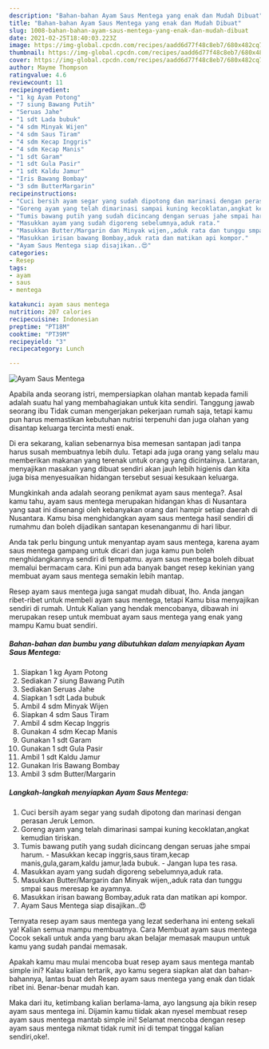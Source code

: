 ```yaml
---
description: "Bahan-bahan Ayam Saus Mentega yang enak dan Mudah Dibuat"
title: "Bahan-bahan Ayam Saus Mentega yang enak dan Mudah Dibuat"
slug: 1008-bahan-bahan-ayam-saus-mentega-yang-enak-dan-mudah-dibuat
date: 2021-02-25T18:40:03.223Z
image: https://img-global.cpcdn.com/recipes/aadd6d77f48c8eb7/680x482cq70/ayam-saus-mentega-foto-resep-utama.jpg
thumbnail: https://img-global.cpcdn.com/recipes/aadd6d77f48c8eb7/680x482cq70/ayam-saus-mentega-foto-resep-utama.jpg
cover: https://img-global.cpcdn.com/recipes/aadd6d77f48c8eb7/680x482cq70/ayam-saus-mentega-foto-resep-utama.jpg
author: Mayme Thompson
ratingvalue: 4.6
reviewcount: 11
recipeingredient:
- "1 kg Ayam Potong"
- "7 siung Bawang Putih"
- "Seruas Jahe"
- "1 sdt Lada bubuk"
- "4 sdm Minyak Wijen"
- "4 sdm Saus Tiram"
- "4 sdm Kecap Inggris"
- "4 sdm Kecap Manis"
- "1 sdt Garam"
- "1 sdt Gula Pasir"
- "1 sdt Kaldu Jamur"
- "Iris Bawang Bombay"
- "3 sdm ButterMargarin"
recipeinstructions:
- "Cuci bersih ayam segar yang sudah dipotong dan marinasi dengan perasan Jeruk Lemon."
- "Goreng ayam yang telah dimarinasi sampai kuning kecoklatan,angkat kemudian tiriskan."
- "Tumis bawang putih yang sudah dicincang dengan seruas jahe smpai harum. Masukkan kecap inggris,saus tiram,kecap manis,gula,garam,kaldu jamur,lada bubuk. Jangan lupa tes rasa."
- "Masukkan ayam yang sudah digoreng sebelumnya,aduk rata."
- "Masukkan Butter/Margarin dan Minyak wijen,,aduk rata dan tunggu smpai saus meresap ke ayamnya."
- "Masukkan irisan bawang Bombay,aduk rata dan matikan api kompor."
- "Ayam Saus Mentega siap disajikan..😍"
categories:
- Resep
tags:
- ayam
- saus
- mentega

katakunci: ayam saus mentega 
nutrition: 207 calories
recipecuisine: Indonesian
preptime: "PT18M"
cooktime: "PT39M"
recipeyield: "3"
recipecategory: Lunch

---
```



![Ayam Saus Mentega](https://img-global.cpcdn.com/recipes/aadd6d77f48c8eb7/680x482cq70/ayam-saus-mentega-foto-resep-utama.jpg)

Apabila anda seorang istri, mempersiapkan olahan mantab kepada famili adalah suatu hal yang membahagiakan untuk kita sendiri. Tanggung jawab seorang ibu Tidak cuman mengerjakan pekerjaan rumah saja, tetapi kamu pun harus memastikan kebutuhan nutrisi terpenuhi dan juga olahan yang disantap keluarga tercinta mesti enak.

Di era  sekarang, kalian sebenarnya bisa memesan santapan jadi tanpa harus susah membuatnya lebih dulu. Tetapi ada juga orang yang selalu mau memberikan makanan yang terenak untuk orang yang dicintainya. Lantaran, menyajikan masakan yang dibuat sendiri akan jauh lebih higienis dan kita juga bisa menyesuaikan hidangan tersebut sesuai kesukaan keluarga. 



Mungkinkah anda adalah seorang penikmat ayam saus mentega?. Asal kamu tahu, ayam saus mentega merupakan hidangan khas di Nusantara yang saat ini disenangi oleh kebanyakan orang dari hampir setiap daerah di Nusantara. Kamu bisa menghidangkan ayam saus mentega hasil sendiri di rumahmu dan boleh dijadikan santapan kesenanganmu di hari libur.

Anda tak perlu bingung untuk menyantap ayam saus mentega, karena ayam saus mentega gampang untuk dicari dan juga kamu pun boleh menghidangkannya sendiri di tempatmu. ayam saus mentega boleh dibuat memalui bermacam cara. Kini pun ada banyak banget resep kekinian yang membuat ayam saus mentega semakin lebih mantap.

Resep ayam saus mentega juga sangat mudah dibuat, lho. Anda jangan ribet-ribet untuk membeli ayam saus mentega, tetapi Kamu bisa menyajikan sendiri di rumah. Untuk Kalian yang hendak mencobanya, dibawah ini merupakan resep untuk membuat ayam saus mentega yang enak yang mampu Kamu buat sendiri.

<!--inarticleads1-->

##### Bahan-bahan dan bumbu yang dibutuhkan dalam menyiapkan Ayam Saus Mentega:

1. Siapkan 1 kg Ayam Potong
1. Sediakan 7 siung Bawang Putih
1. Sediakan Seruas Jahe
1. Siapkan 1 sdt Lada bubuk
1. Ambil 4 sdm Minyak Wijen
1. Siapkan 4 sdm Saus Tiram
1. Ambil 4 sdm Kecap Inggris
1. Gunakan 4 sdm Kecap Manis
1. Gunakan 1 sdt Garam
1. Gunakan 1 sdt Gula Pasir
1. Ambil 1 sdt Kaldu Jamur
1. Gunakan Iris Bawang Bombay
1. Ambil 3 sdm Butter/Margarin




<!--inarticleads2-->

##### Langkah-langkah menyiapkan Ayam Saus Mentega:

1. Cuci bersih ayam segar yang sudah dipotong dan marinasi dengan perasan Jeruk Lemon.
1. Goreng ayam yang telah dimarinasi sampai kuning kecoklatan,angkat kemudian tiriskan.
1. Tumis bawang putih yang sudah dicincang dengan seruas jahe smpai harum. - Masukkan kecap inggris,saus tiram,kecap manis,gula,garam,kaldu jamur,lada bubuk. - Jangan lupa tes rasa.
1. Masukkan ayam yang sudah digoreng sebelumnya,aduk rata.
1. Masukkan Butter/Margarin dan Minyak wijen,,aduk rata dan tunggu smpai saus meresap ke ayamnya.
1. Masukkan irisan bawang Bombay,aduk rata dan matikan api kompor.
1. Ayam Saus Mentega siap disajikan..😍




Ternyata resep ayam saus mentega yang lezat sederhana ini enteng sekali ya! Kalian semua mampu membuatnya. Cara Membuat ayam saus mentega Cocok sekali untuk anda yang baru akan belajar memasak maupun untuk kamu yang sudah pandai memasak.

Apakah kamu mau mulai mencoba buat resep ayam saus mentega mantab simple ini? Kalau kalian tertarik, ayo kamu segera siapkan alat dan bahan-bahannya, lantas buat deh Resep ayam saus mentega yang enak dan tidak ribet ini. Benar-benar mudah kan. 

Maka dari itu, ketimbang kalian berlama-lama, ayo langsung aja bikin resep ayam saus mentega ini. Dijamin kamu tiidak akan nyesel membuat resep ayam saus mentega mantab simple ini! Selamat mencoba dengan resep ayam saus mentega nikmat tidak rumit ini di tempat tinggal kalian sendiri,oke!.

